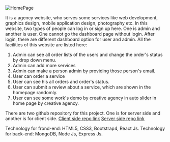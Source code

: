 ![HomePage](https://i.ibb.co/NSqPjns/sdf.jpg)

It is a agency website, who serves some services like web development, graphics design, mobile application design, photography etc.
In this website, two types of people can log in or sign up here. One is admin and another is user. One cannot go the dashboard page without login. After login, there are different dashboard option for user and admin. All the facilities of this website are listed here:
1. Admin can see all order lists of the users and change the order's status by drop down menu.
2. Admin can add more services
3. Admin can make a person admin by providing those person's email.
4. User can order a service
5. User can see his all orders and order's status.
6. User can submit a review about a service, which are shown in the homepage randomly.
7. User can see some work's demo by creative agency in auto slider in home page by creative agency.

There are two github repository for this project. One is for server side and another is for client side.
[Client side repo link](https://github.com/rokydas/creative-agency-client)
[Server side repo link](https://github.com/rokydas/creative-agency-server)

Technology for frond-end: HTML5, CSS3, Bootstrap4, React Js.
Technology for back-end: MongoDB, Node Js, Express Js.
 
